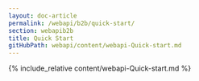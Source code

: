 ```yaml
---
layout: doc-article
permalink: /webapi/b2b/quick-start/
section: webapib2b
title: Quick Start
gitHubPath: webapi/content/webapi-Quick-start.md
---
```

{% include_relative content/webapi-Quick-start.md %}